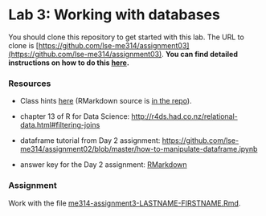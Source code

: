 # Lab 3: Working with databases

You should clone this repository to get started with this lab.  The URL to clone is [https://github.com/lse-me314/assignment03](https://github.com/lse-me314/assignment03).  **You can find detailed instructions on how to do this [here](https://lse-me314.github.io/instructions).**

### Resources

* Class hints [here](https://github.com/lse-me314/assignment02/blob/master/me314-day3-class.md) (RMarkdown source is [in the repo](https://github.com/lse-me314/assignment03/blob/master/me314-day3-class.Rmd)).
* chapter 13 of R for Data Science: http://r4ds.had.co.nz/relational-data.html#filtering-joins
* dataframe tutorial from Day 2 assignment:  https://github.com/lse-me314/assignment02/blob/master/how-to-manipulate-dataframe.ipynb

* answer key for the Day 2 assignment: [RMarkdown](A2_Solutions.Rmd) 

### Assignment

Work with the file [me314-assignment3-LASTNAME-FIRSTNAME.Rmd](me314-assignment3-LASTNAME-FIRSTNAME.Rmd).
